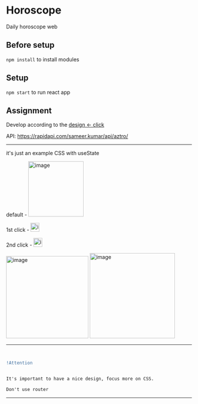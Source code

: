 # Horoscope

Daily horoscope web


## Before setup

`npm install` to install modules

## Setup

`npm start` to run react app


## Assignment

Develop according to the [design <- click](https://www.figma.com/file/Q3GshlQibY06rXWIZ0eOxg/SpaceX-Crew-Dragon-Flight-Control-UI-(Community)?node-id=0%3A1)


API: https://rapidapi.com/sameer.kumar/api/aztro/


<hr>
it's just an example CSS with useState

default - <img width="150" alt="image" src="https://user-images.githubusercontent.com/50545928/161178549-6cc47899-4fef-4ced-bcbd-06c64f3c5ed2.png">

1st click - <img width="24" alt="image" src="https://user-images.githubusercontent.com/50545928/161178748-762bc4d4-87ac-48bf-a065-7da3b87fe721.png">

2nd click - <img width="24" alt="image" src="https://user-images.githubusercontent.com/50545928/161178769-0f36c4b3-956e-4a1b-8558-e48af8dc435c.png">


<img width="223" alt="image" src="https://user-images.githubusercontent.com/50545928/161178939-58ec27e6-a658-4fd4-8365-3a2eda606d4c.png">    <img width="231" alt="image" src="https://user-images.githubusercontent.com/50545928/161179084-1b26039c-44b5-49fe-843a-4ad576b9b725.png">


<hr>

```diff


!Attention


It's important to have a nice design, focus more on CSS.

Don't use router

```


<hr>

